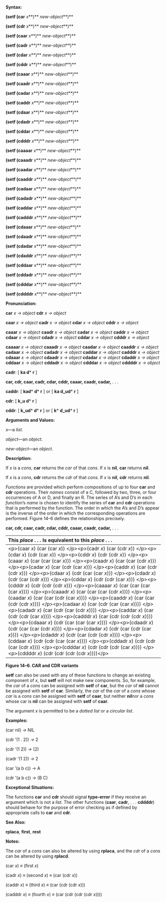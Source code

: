  

**Syntax:** 

**(setf (car** *x***)** *new-object***)** 

**(setf (cdr** *x***)** *new-object***)** 

**(setf (caar** *x***)** *new-object***)** 

**(setf (cadr** *x***)** *new-object***)** 

**(setf (cdar** *x***)** *new-object***)** 

**(setf (cddr** *x***)** *new-object***)** 

**(setf (caaar** *x***)** *new-object***)** 

**(setf (caadr** *x***)** *new-object***)** 

**(setf (cadar** *x***)** *new-object***)** 

**(setf (caddr** *x***)** *new-object***)** 

**(setf (cdaar** *x***)** *new-object***)** 

**(setf (cdadr** *x***)** *new-object***)** 

**(setf (cddar** *x***)** *new-object***)** 

**(setf (cdddr** *x***)** *new-object***)** 

**(setf (caaaar** *x***)** *new-object***)** 

**(setf (caaadr** *x***)** *new-object***)** 

**(setf (caadar** *x***)** *new-object***)** 

**(setf (caaddr** *x***)** *new-object***)** 

**(setf (cadaar** *x***)** *new-object***)** 

**(setf (cadadr** *x***)** *new-object***)** 

**(setf (caddar** *x***)** *new-object***)** 

**(setf (cadddr** *x***)** *new-object***)** 

**(setf (cdaaar** *x***)** *new-object***)** 

**(setf (cdaadr** *x***)** *new-object***)** 

**(setf (cdadar** *x***)** *new-object***)** 

**(setf (cdaddr** *x***)** *new-object***)** 

**(setf (cddaar** *x***)** *new-object***)** 

**(setf (cddadr** *x***)** *new-object***)** 

**(setf (cdddar** *x***)** *new-object***)** 

**(setf (cddddr** *x***)** *new-object***)** 

**Pronunciation:** 

**car** *x → object* **cdr** *x → object* 

**caar** *x → object* **cadr** *x → object* **cdar** *x → object* **cddr** *x → object* 

**caaar** *x → object* **caadr** *x → object* **cadar** *x → object* **caddr** *x → object* **cdaar** *x → object* **cdadr** *x → object* **cddar** *x → object* **cdddr** *x → object* 

**caaaar** *x → object* **caaadr** *x → object* **caadar** *x → object* **caaddr** *x → object* **cadaar** *x → object* **cadadr** *x → object* **caddar** *x → object* **cadddr** *x → object* **cdaaar** *x → object* **cdaadr** *x → object* **cdadar** *x → object* **cdaddr** *x → object* **cddaar** *x → object* **cddadr** *x → object* **cdddar** *x → object* **cddddr** *x → object* 

**cadr**: [ **ka d*** **r** ] 



 

 

**car, cdr, caar, cadr, cdar, cddr, caaar, caadr, cadar,** *. . .* 

**caddr**: [ **kad***  **d*** **r** ] or [ **ka d\_ud*** **r** ] 

**cdr**: [ **k\_u d*** **r** ] 

**cddr**: [ **k\_ud***  **d*** **r** ] or [ **k***  **d\_ud*** **r** ] 

**Arguments and Values:** 

*x*—a *list*. 

*object*—an *object*. 

*new-object*—an *object*. 

**Description:** 

If *x* is a *cons*, **car** returns the *car* of that *cons*. If *x* is **nil**, **car** returns **nil**. 

If *x* is a *cons*, **cdr** returns the *cdr* of that *cons*. If *x* is **nil**, **cdr** returns **nil**. 

*Functions* are provided which perform compositions of up to four **car** and **cdr** operations. Their *names* consist of a C, followed by two, three, or four occurrences of A or D, and finally an R. The series of A’s and D’s in each *function*’s *name* is chosen to identify the series of **car** and **cdr** operations that is performed by the function. The order in which the A’s and D’s appear is the inverse of the order in which the corresponding operations are performed. Figure 14–6 defines the relationships precisely. 



 

 

**car, cdr, caar, cadr, cdar, cddr, caaar, caadr, cadar,** *. . .* 

|**This** *place . . .* **Is equivalent to this** *place . . .*|
| :- |
|&#60;p&#62;(caar *x*) (car (car *x*)) &#60;/p&#62;&#60;p&#62;(cadr *x*) (car (cdr *x*)) &#60;/p&#62;&#60;p&#62;(cdar *x*) (cdr (car *x*)) &#60;/p&#62;&#60;p&#62;(cddr *x*) (cdr (cdr *x*)) &#60;/p&#62;&#60;p&#62;(caaar *x*) (car (car (car *x*))) &#60;/p&#62;&#60;p&#62;(caadr *x*) (car (car (cdr *x*))) &#60;/p&#62;&#60;p&#62;(cadar *x*) (car (cdr (car *x*))) &#60;/p&#62;&#60;p&#62;(caddr *x*) (car (cdr (cdr *x*))) &#60;/p&#62;&#60;p&#62;(cdaar *x*) (cdr (car (car *x*))) &#60;/p&#62;&#60;p&#62;(cdadr *x*) (cdr (car (cdr *x*))) &#60;/p&#62;&#60;p&#62;(cddar *x*) (cdr (cdr (car *x*))) &#60;/p&#62;&#60;p&#62;(cdddr *x*) (cdr (cdr (cdr *x*))) &#60;/p&#62;&#60;p&#62;(caaaar *x*) (car (car (car (car *x*)))) &#60;/p&#62;&#60;p&#62;(caaadr *x*) (car (car (car (cdr *x*)))) &#60;/p&#62;&#60;p&#62;(caadar *x*) (car (car (cdr (car *x*)))) &#60;/p&#62;&#60;p&#62;(caaddr *x*) (car (car (cdr (cdr *x*)))) &#60;/p&#62;&#60;p&#62;(cadaar *x*) (car (cdr (car (car *x*)))) &#60;/p&#62;&#60;p&#62;(cadadr *x*) (car (cdr (car (cdr *x*)))) &#60;/p&#62;&#60;p&#62;(caddar *x*) (car (cdr (cdr (car *x*)))) &#60;/p&#62;&#60;p&#62;(cadddr *x*) (car (cdr (cdr (cdr *x*)))) &#60;/p&#62;&#60;p&#62;(cdaaar *x*) (cdr (car (car (car *x*)))) &#60;/p&#62;&#60;p&#62;(cdaadr *x*) (cdr (car (car (cdr *x*)))) &#60;/p&#62;&#60;p&#62;(cdadar *x*) (cdr (car (cdr (car *x*)))) &#60;/p&#62;&#60;p&#62;(cdaddr *x*) (cdr (car (cdr (cdr *x*)))) &#60;/p&#62;&#60;p&#62;(cddaar *x*) (cdr (cdr (car (car *x*)))) &#60;/p&#62;&#60;p&#62;(cddadr *x*) (cdr (cdr (car (cdr *x*)))) &#60;/p&#62;&#60;p&#62;(cdddar *x*) (cdr (cdr (cdr (car *x*)))) &#60;/p&#62;&#60;p&#62;(cddddr *x*) (cdr (cdr (cdr (cdr *x*))))&#60;/p&#62;|


**Figure 14–6. CAR and CDR variants** 

**setf** can also be used with any of these functions to change an existing component of *x*, but **setf** will not make new components. So, for example, the *car* of a *cons* can be assigned with **setf** of **car**, but the *car* of **nil** cannot be assigned with **setf** of **car**. Similarly, the *car* of the *car* of a *cons* whose *car* is a *cons* can be assigned with **setf** of **caar**, but neither **nil**nor a *cons* whose car is **nil** can be assigned with **setf** of **caar**. 

The argument *x* is permitted to be a *dotted list* or a *circular list*. 

**Examples:** 

(car nil) *→* NIL 

(cdr ’(1 . 2)) *→* 2 

(cdr ’(1 2)) *→* (2) 



 

 

(cadr ’(1 2)) *→* 2 

(car ’(a b c)) *→* A 

(cdr ’(a b c)) *→* (B C) 

**Exceptional Situations:** 

The functions **car** and **cdr** should signal **type-error** if they receive an argument which is not a *list*. The other functions (**caar**, **cadr**, *. . .* **cddddr**) should behave for the purpose of error checking as if defined by appropriate calls to **car** and **cdr**. 

**See Also:** 

**rplaca**, **first**, **rest** 

**Notes:** 

The *car* of a *cons* can also be altered by using **rplaca**, and the *cdr* of a *cons* can be altered by using **rplacd**. 

(car *x*) *≡* (first *x*) 

(cadr *x*) *≡* (second *x*) *≡* (car (cdr *x*)) 

(caddr *x*) *≡* (third *x*) *≡* (car (cdr (cdr *x*))) 

(cadddr *x*) *≡* (fourth *x*) *≡* (car (cdr (cdr (cdr *x*)))) 

